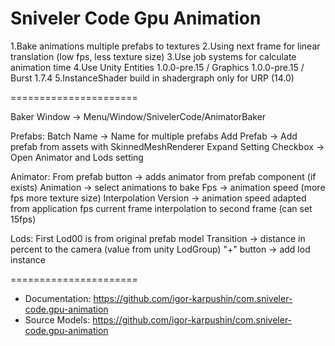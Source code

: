 Sniveler Code Gpu Animation
======================

1.Bake animations multiple prefabs to textures
2.Using next frame for linear translation (low fps, less texture size)
3.Use job systems for calculate animation time
4.Use Unity Entities 1.0.0-pre.15 / Graphics 1.0.0-pre.15 / Burst 1.7.4
5.InstanceShader build in shadergraph only for URP (14.0)

======================

Baker Window -> Menu/Window/SnivelerCode/AnimatorBaker

Prefabs:
	Batch Name -> Name for multiple prefabs
	Add Prefab -> Add prefab from assets with SkinnedMeshRenderer
	Expand Setting Checkbox -> Open Animator and Lods setting
	
Animator:
	From prefab button -> adds animator from prefab component (if exists)
	Animation -> select animations to bake
		Fps -> animation speed (more fps more texture size)
		Interpolation Version -> animation speed adapted from application fps
			current frame interpolation to second frame (can set 15fps)
	
Lods:
	First Lod00 is from original prefab model
	Transition -> distance in percent to the camera (value from unity LodGroup)
	"+" button -> add lod instance
	
======================
- Documentation: https://github.com/igor-karpushin/com.sniveler-code.gpu-animation
- Source Models: https://github.com/igor-karpushin/com.sniveler-code.gpu-animation
